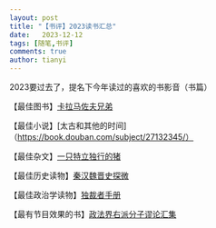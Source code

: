 ```yaml
---
layout: post
title: "【书评】2023读书汇总"
date:   2023-12-12
tags: [随笔,书评]
comments: true
author: tianyi
---
```


2023要过去了，提名下今年读过的喜欢的书影音（书篇）

【最佳图书】[卡拉马佐夫兄弟](https://book.douban.com/subject/25887924/)

【最佳小说】[太古和其他的时间]（https://book.douban.com/subject/27132345/）

【最佳杂文】[一只特立独行的猪](https://book.douban.com/subject/34950797/)

【最佳历史读物】[秦汉魏晋史探微](https://book.douban.com/subject/6311230/)

【最佳政治学读物】[独裁者手册](https://book.douban.com/subject/25881102/)

【最有节目效果的书】[政法界右派分子谬论汇集](https://book.douban.com/subject/3216960/)